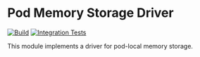 <!--
SPDX-FileCopyrightText: 2023-present Intel Corporation
SPDX-License-Identifier: Apache-2.0
-->

# Pod Memory Storage Driver

[![Build](https://img.shields.io/github/actions/workflow/status/atomix/atomix/drivers-pod-memory-verify.yml)](https://github.com/atomix/atomix/actions/workflows/drivers-pod-memory-verify.yml)
[![Integration Tests](https://img.shields.io/github/actions/workflow/status/atomix/atomix/drivers-pod-memory-test.yml?label=integration%20tests)](https://github.com/atomix/atomix/actions/workflows/drivers-pod-memory-test.yml)

This module implements a driver for pod-local memory storage.
